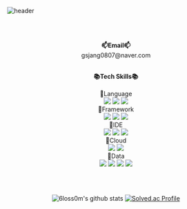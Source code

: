![header](https://capsule-render.vercel.app/api?type=shark&color=0:C4ECFF,100:00ABFF&height=300&section=header&text=EunYoung&fontSize=90&fontColor=FFFFFF)

<br><br>

<p align="center">
	<Strong>📫Email📫</Strong><br>gsjang0807@naver.com<br><br>
</p>

<div align="center">
	<Strong>📚Tech Skills📚</Strong><br><br>
	🎈Language<br>
	<img src="https://img.shields.io/badge/Java-007396?style=flat&logo=Java&logoColor=white" />
	<img src="https://img.shields.io/badge/Python-3776AB?style=flat&logo=Python&logoColor=white" />
	<img src="https://img.shields.io/badge/C-A8B9CC?style=flat&logo=C&logoColor=white" />
</div>	
<div align="center">
	🎈Framework<br>
	<img src="https://img.shields.io/badge/Spring-6DB33F?style=flat&logo=Spring&logoColor=white" />
	<img src="https://img.shields.io/badge/Spring%20Boot-6DB33F?style=flat&logo=Spring%20Boot&logoColor=white" />
	<img src="https://img.shields.io/badge/Django-092E20?style=flat&logo=Django&logoColor=white" />
</div>
<div align="center">
	🎈IDE<br>
	<img src="https://img.shields.io/badge/IntelliJ%20IDEA-000000?style=flat&logo=IntelliJ%20IDEA&logoColor=white" />
	<img src="https://img.shields.io/badge/PyCharm-000000?style=flat&logo=PyCharm&logoColor=white" />
	<img src="https://img.shields.io/badge/Visual%20Studio%20Code-007ACC?style=flat&logo=Visual%20Studio%20Code&logoColor=white" />
</div>

<div align="center">
	🎈Cloud<br>
	<img src="https://img.shields.io/badge/Amazon%20AWS-232F3E?style=flat&logo=Amazon%20AWS&logoColor=white" />
	<img src="https://img.shields.io/badge/Oracle%20Cloud-F80000?style=flat&logo=oracle&logoColor=white" />
</div>

<div align="center">
	🎈Data<br>
	<img src="https://img.shields.io/badge/MySQL-4479A1?style=flat&logo=MySQL&logoColor=white" />
	<img src="https://img.shields.io/badge/MariaDB-003545?style=flat&logo=MariaDB&logoColor=white" />
	<img src="https://img.shields.io/badge/Tableau-E97627?style=flat&logo=Tableau&logoColor=white" />
	<img src="https://img.shields.io/badge/Jupyter-F37626?style=flat&logo=Jupyter&logoColor=white" />
</div>

<br><br>

<div align="center">
    
![6loss0m's github stats](https://github-readme-stats.vercel.app/api?username=6loss0m&show_icons=true)
[![Solved.ac Profile](http://mazassumnida.wtf/api/v2/generate_badge?boj=gsjang0807)](https://solved.ac/gsjang0807/)
    
</div>
